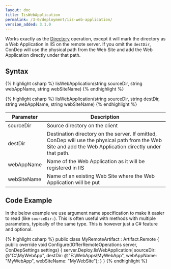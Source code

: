 ```yaml
---
layout: doc
title: IisWebApplication
permalink: /3-0/deployment/iis-web-application/
version_added: 3.1.0
---
```


Works exactly as the [Directory](../directory/) operation, except it will mark the directory as a Web Application in IIS on the remote server. If you omit the `destDir`, ConDep will use the physical path from the Web Site and add the Web Application directly under that path.

## Syntax

{% highlight csharp %}
IisWebApplication(string sourceDir, string webAppName, string webSiteName)
{% endhighlight %}

{% highlight csharp %}
IisWebApplication(string sourceDir, string destDir, string webAppName, string webSiteName)
{% endhighlight %}

<table>
	<thead>
		<tr>
			<th>Parameter</th>
			<th>Description</th>
		</tr>
	</thead>
	<tbody>
		<tr>
			<td>sourceDir</td>
			<td>Source directory on the client</td>
		</tr>
		<tr>
			<td style="white-space: nowrap;">destDir</td>
			<td>Destination directory on the server. If omitted, ConDep will use the physical path from the Web Site and add the Web Application directly under that path.</td>
		</tr>
		<tr>
			<td>webAppName</td>
			<td>Name of the Web Application as it will be registered in IIS</td>
		</tr>
		<tr>
			<td>webSiteName</td>
			<td>Name of an existing Web Site where the Web Application will be put</td>
		</tr>
	</tbody>
</table>

## Code Example
In the below example we use argument name specification to make it easier to read (like `sourceDir:`). This is often useful with methods with multiple parameters, typically of the same type. This is however just a C# feature and optional.

{% highlight csharp %}
public class MyRemoteArtifact : Artifact.Remote
{
  public override void Configure(IOfferRemoteOperations server, ConDepSettings settings)
  {
    server.Deploy.IisWebApplication(
                sourceDir: @"C:\MyWebApp",
                destDir: @"E:\WebApps\MyWebApp",
                webAppName: "MyWebApp",
                webSiteName: "MyWebSite");
  }
}
{% endhighlight %}
